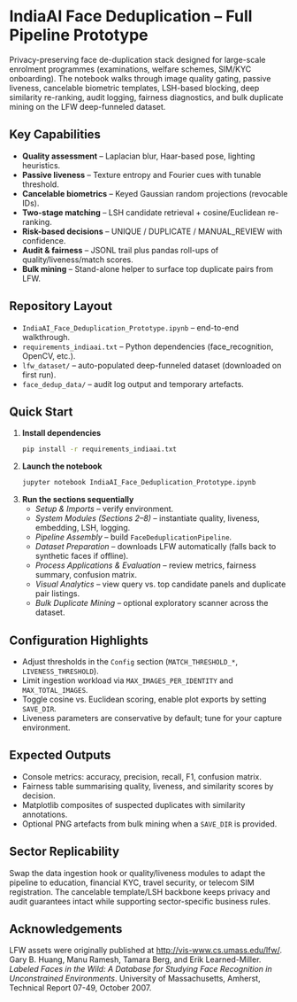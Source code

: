 # IndiaAI Face Deduplication – Full Pipeline Prototype

Privacy-preserving face de-duplication stack designed for large-scale
enrolment programmes (examinations, welfare schemes, SIM/KYC onboarding).
The notebook walks through image quality gating, passive liveness, cancelable
biometric templates, LSH-based blocking, deep similarity re-ranking, audit
logging, fairness diagnostics, and bulk duplicate mining on the LFW
deep-funneled dataset.

## Key Capabilities
- **Quality assessment** – Laplacian blur, Haar-based pose, lighting heuristics.
- **Passive liveness** – Texture entropy and Fourier cues with tunable threshold.
- **Cancelable biometrics** – Keyed Gaussian random projections (revocable IDs).
- **Two-stage matching** – LSH candidate retrieval + cosine/Euclidean re-ranking.
- **Risk-based decisions** – UNIQUE / DUPLICATE / MANUAL_REVIEW with confidence.
- **Audit & fairness** – JSONL trail plus pandas roll-ups of quality/liveness/match scores.
- **Bulk mining** – Stand-alone helper to surface top duplicate pairs from LFW.

## Repository Layout
- `IndiaAI_Face_Deduplication_Prototype.ipynb` – end-to-end walkthrough.
- `requirements_indiaai.txt` – Python dependencies (face_recognition, OpenCV, etc.).
- `lfw_dataset/` – auto-populated deep-funneled dataset (downloaded on first run).
- `face_dedup_data/` – audit log output and temporary artefacts.

## Quick Start
1. **Install dependencies**
   ```bash
   pip install -r requirements_indiaai.txt
   ```
2. **Launch the notebook**
   ```bash
   jupyter notebook IndiaAI_Face_Deduplication_Prototype.ipynb
   ```
3. **Run the sections sequentially**
   - *Setup & Imports* – verify environment.
   - *System Modules (Sections 2–8)* – instantiate quality, liveness, embedding, LSH, logging.
   - *Pipeline Assembly* – build `FaceDeduplicationPipeline`.
   - *Dataset Preparation* – downloads LFW automatically (falls back to synthetic faces if offline).
   - *Process Applications & Evaluation* – review metrics, fairness summary, confusion matrix.
   - *Visual Analytics* – view query vs. top candidate panels and duplicate pair listings.
   - *Bulk Duplicate Mining* – optional exploratory scanner across the dataset.

## Configuration Highlights
- Adjust thresholds in the `Config` section (`MATCH_THRESHOLD_*`, `LIVENESS_THRESHOLD`).
- Limit ingestion workload via `MAX_IMAGES_PER_IDENTITY` and `MAX_TOTAL_IMAGES`.
- Toggle cosine vs. Euclidean scoring, enable plot exports by setting `SAVE_DIR`.
- Liveness parameters are conservative by default; tune for your capture environment.

## Expected Outputs
- Console metrics: accuracy, precision, recall, F1, confusion matrix.
- Fairness table summarising quality, liveness, and similarity scores by decision.
- Matplotlib composites of suspected duplicates with similarity annotations.
- Optional PNG artefacts from bulk mining when a `SAVE_DIR` is provided.

## Sector Replicability
Swap the data ingestion hook or quality/liveness modules to adapt the pipeline to
education, financial KYC, travel security, or telecom SIM registration. The
cancelable template/LSH backbone keeps privacy and audit guarantees intact while
supporting sector-specific business rules.

## Acknowledgements
LFW assets were originally published at <http://vis-www.cs.umass.edu/lfw/>.  
Gary B. Huang, Manu Ramesh, Tamara Berg, and Erik Learned-Miller. *Labeled Faces in the
Wild: A Database for Studying Face Recognition in Unconstrained Environments*.
University of Massachusetts, Amherst, Technical Report 07-49, October 2007.
